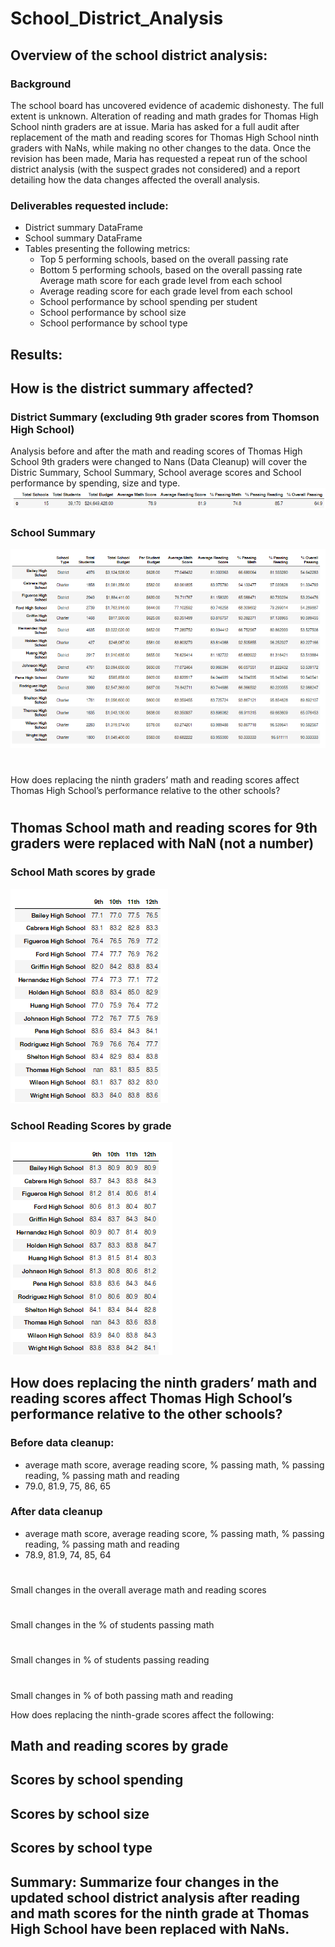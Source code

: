 # School_District_Analysis
## Overview of the school district analysis:
### Background
The school board has uncovered evidence of academic dishonesty.  The full extent is unknown.  Alteration of reading and math grades for Thomas High School ninth graders are at issue.  Maria has asked for a full audit after replacement of the math and reading scores for Thomas High School ninth graders with NaNs, while making no other changes to the data. Once the revision has been made, Maria has requested a repeat run of the school district analysis (with the suspect grades not considered) and a report detailing how the data changes affected the overall analysis.

### Deliverables requested include:
* District summary DataFrame 
* School summary DataFrame 
* Tables presenting the following metrics:
    * Top 5 performing schools, based on the overall passing rate 
    * Bottom 5 performing schools, based on the overall passing rate 
      Average math score for each grade level from each school 
    * Average reading score for each grade level from each school 
    * School performance by school spending per student 
    * School performance by school size 
    * School performance by school type 

## Results: 

## How is the district summary affected?
### District Summary (excluding 9th grader scores from Thomson High School)
Analysis before and after the math and reading scores of Thomas High School 9th graders were changed to Nans (Data Cleanup) will cover the Distric Summary, School Summary, School average scores and School performance by spending, size and type.
![District Summary](https://github.com/jcsargis00/School_District_Analysis/blob/main/Resources/districtsummary.PNG)
### School Summary
![School Summary](https://github.com/jcsargis00/School_District_Analysis/blob/main/Resources/school_summary.PNG) 
#
How does replacing the ninth graders’ math and reading scores affect Thomas High School’s performance relative to the other schools?
#
## Thomas School math and reading scores for 9th graders were replaced with NaN (not a number)
### School Math scores by grade
![School Math Score Averages](https://github.com/jcsargis00/School_District_Analysis/blob/main/Resources/averagemath.PNG)
### School Reading Scores by grade
![School Reading Score Averages](https://github.com/jcsargis00/School_District_Analysis/blob/main/Resources/averagereading.PNG)
## How does replacing the ninth graders’ math and reading scores affect Thomas High School’s performance relative to the other schools?

### Before data cleanup: 
* average math score, average reading score, % passing math, % passing reading, % passing math and reading
* 79.0, 81.9, 75, 86, 65
### After data cleanup
* average math score, average reading score, % passing math, % passing reading, % passing math and reading
* 78.9, 81.9, 74, 85, 64
#
Small changes in the overall average math and reading scores
# 
Small changes in the % of students passing math
# 
Small changes in % of students passing reading 
#
Small changes in % of both passing math and reading

How does replacing the ninth-grade scores affect the following:
## Math and reading scores by grade
## Scores by school spending
## Scores by school size
## Scores by school type
## Summary: Summarize four changes in the updated school district analysis after reading and math scores for the ninth grade at Thomas High School have been replaced with NaNs.